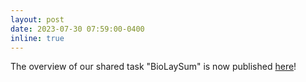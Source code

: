 ```yaml
---
layout: post
date: 2023-07-30 07:59:00-0400
inline: true
---
```


The overview of our shared task "BioLaySum" is now published [here](https://aclanthology.org/2023.bionlp-1.44.pdf)!
